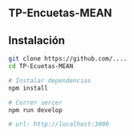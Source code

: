## TP-Encuetas-MEAN

## Instalación
```bash
git clone https://github.com/....
cd TP-Ecuetas-MEAN

# Instalar dependencias
npm install

# Correr sercer
npm run develop

# url: http://localhost:3000
```